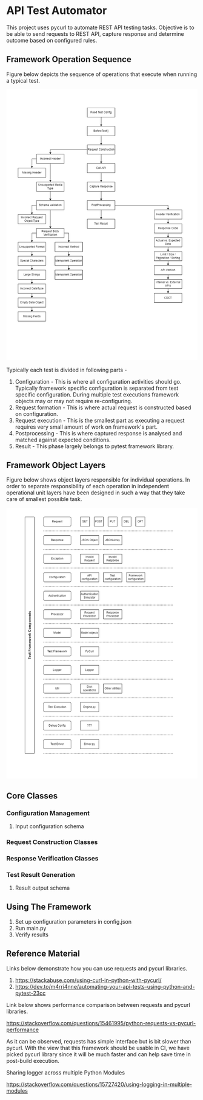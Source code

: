 # API Test Automator


This project uses pycurl to automate REST API testing tasks. 
Objective is to be able to send requests to REST API, capture response and determine outcome based on configured rules.



## Framework Operation Sequence

Figure below depicts the sequence of operations that execute when running a
typical test.

![alt text](/doc/apitestfwsopseq.drawio.png)

Typically each test is divided in following parts -
1. Configuration - This is where all configuration activities should go. Typically framework specific configuration
is separated from test specific configuration. During multiple test executions framework objects may or may not require
re-configuring.
2. Request formation - This is where actual request is constructed based on configuration.
3. Request execution - This is the smallest part as executing a request requires very small amount of work on framework's part.
4. Postprocessing - This is where captured response is analysed and matched against expected conditions.
4. Result - This phase largely belongs to pytest framework library.

## Framework Object Layers
Figure below shows object layers responsible for individual operations.
In order to separate responsibility of each operation in independent operational unit
layers have been designed in such a way that they take care of smallest possible
task.

![alt text](/doc/testframeworklayers.drawio.png)



## Core Classes

### Configuration Management
1. Input configuration schema

### Request Construction Classes

### Response Verification Classes

### Test Result Generation
1. Result output schema

## Using The Framework
1. Set up configuration parameters in config.json
2. Run main.py
3. Verify results

## Reference Material

Links below demonstrate how you can use requests and pycurl libraries.
1. https://stackabuse.com/using-curl-in-python-with-pycurl/
2. https://dev.to/m4rri4nne/automating-your-api-tests-using-python-and-pytest-23cc

Link below shows performance comparison between requests and pycurl libraries.

https://stackoverflow.com/questions/15461995/python-requests-vs-pycurl-performance

As it can be observed, requests has simple interface but is bit slower than pycurl. With the view that this framework
should be usable in CI, we have picked pycurl library since it will be much faster and can help save time in post-build execution.

Sharing logger across multiple Python Modules

https://stackoverflow.com/questions/15727420/using-logging-in-multiple-modules